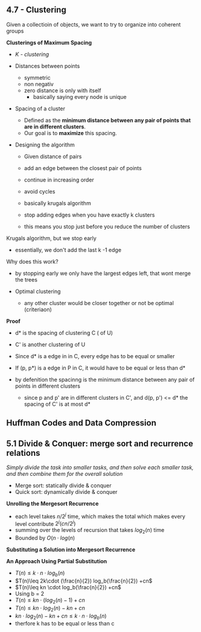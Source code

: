 ## 4.7 - Clustering
Given a collectioin of objects, we want to try to organize into coherent groups

**Clusterings of Maximum Spacing**
- *K - clustering*
- Distances between points
	- symmetric
	- non negativ
	- zero distance is only with itself
		- basically saying every node is unique
- Spacing of a cluster
	- Defined as the **minimum distance between any pair of points that are in different clusters**.
	- Our goal is to **maximize** this spacing.

- Designing the algorithm
	- Given distance of pairs
	- add an edge between the closest pair of points
	- continue in increasing order
	- avoid cycles

	- basically krugals algorithm
	- stop adding edges when you have exactly k clusters
	- this means you stop just before you reduce the number of clusters

Krugals algorithm, but we stop early
- essentially, we don't add the last k -1 edge

Why does this work?
- by stopping early we only have the largest edges left, that wont merge the trees

- Optimal clustering
	- any other cluster would be closer together or not be optimal (criteriaon)

**Proof**
- d* is the spacing of clustering C ( of U)
- C' is another clustering of U 
- Since d* is a edge in in C, every edge has to be equal or smaller

- If (p, p*) is a edge in P in C, it would have to be equal or less than d*
- by defenition the spacinng is the minimum distance between any pair of points in different clusters
	- since p and p' are in different clusters in C', and d(p, p') <= d* the spacing of C' is at most d*


## Huffman Codes and Data Compression



## 5.1 Divide & Conquer: merge sort and recurrence relations
*Simply divide the task into smaller tasks, and then solve each smaller task, and then combine them for the overall solution*

- Merge sort: statically divide & conquer
- Quick sort: dynamically divide & conquer

**Unrolling the Mergesort Recurrence**
- each level takes $n/2^j$ time, which makes the total which makes every level contribute $2^j(cn/2^j)$ 
- summing over the levels of recursion  that takes $log_2(n)$ time
- Bounded by $O(n\cdot log(n)$ 

**Substituting a Solution into Mergesort Recurrence**

**An Approach Using Partial Substitution**
- $T(n)\leq k\cdot n\cdot log_b(n)$
- $T(n)\leq 2k\cdot (\frac{n}{2}) log_b(\frac{n}{2}) +cn$ 
- $T(n)\leq kn \cdot log_b(\frac{n}{2}) +cn$ 
- Using b = 2
- $T(n)\leq kn \cdot (log_2(n)-1) +cn$
- $T(n)\leq kn \cdot log_2(n) -kn +cn$
- $kn \cdot log_2(n) -kn +cn \leq k\cdot n\cdot log_b(n)$
- therfore k has to be equal or less than c